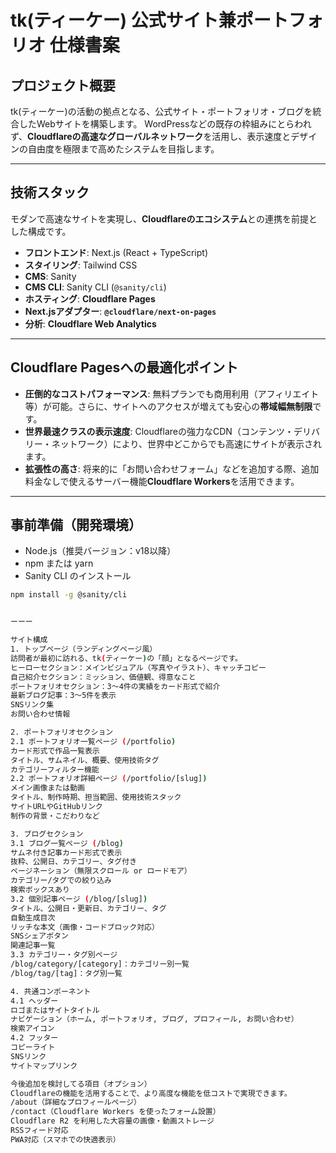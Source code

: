 
# tk(ティーケー) 公式サイト兼ポートフォリオ 仕様書案 

## プロジェクト概要

tk(ティーケー)の活動の拠点となる、公式サイト・ポートフォリオ・ブログを統合したWebサイトを構築します。
WordPressなどの既存の枠組みにとらわれず、**Cloudflareの高速なグローバルネットワーク**を活用し、表示速度とデザインの自由度を極限まで高めたシステムを目指します。

---

## 技術スタック 

モダンで高速なサイトを実現し、**Cloudflareのエコシステム**との連携を前提とした構成です。

-   **フロントエンド**: Next.js (React + TypeScript)
-   **スタイリング**: Tailwind CSS
-   **CMS**: Sanity
-   **CMS CLI**: Sanity CLI (`@sanity/cli`)
-   **ホスティング**: **Cloudflare Pages**
-   **Next.jsアダプター**: **`@cloudflare/next-on-pages`**
-   **分析**: **Cloudflare Web Analytics**

---

##  Cloudflare Pagesへの最適化ポイント

* **圧倒的なコストパフォーマンス**: 無料プランでも商用利用（アフィリエイト等）が可能。さらに、サイトへのアクセスが増えても安心の**帯域幅無制限**です。
* **世界最速クラスの表示速度**: Cloudflareの強力なCDN（コンテンツ・デリバリー・ネットワーク）により、世界中どこからでも高速にサイトが表示されます。
* **拡張性の高さ**: 将来的に「お問い合わせフォーム」などを追加する際、追加料金なしで使えるサーバー機能**Cloudflare Workers**を活用できます。

---

## 事前準備（開発環境）

-   Node.js（推奨バージョン：v18以降）
-   npm または yarn
-   Sanity CLI のインストール

```bash
npm install -g @sanity/cli


ーーー

サイト構成
1. トップページ（ランディングページ風）
訪問者が最初に訪れる、tk(ティーケー)の「顔」となるページです。
ヒーローセクション：メインビジュアル（写真やイラスト）、キャッチコピー
自己紹介セクション：ミッション、価値観、得意なこと
ポートフォリオセクション：3〜4件の実績をカード形式で紹介
最新ブログ記事：3〜5件を表示
SNSリンク集
お問い合わせ情報

2. ポートフォリオセクション
2.1 ポートフォリオ一覧ページ (/portfolio)
カード形式で作品一覧表示
タイトル、サムネイル、概要、使用技術タグ
カテゴリーフィルター機能
2.2 ポートフォリオ詳細ページ (/portfolio/[slug])
メイン画像または動画
タイトル、制作時期、担当範囲、使用技術スタック
サイトURLやGitHubリンク
制作の背景・こだわりなど

3. ブログセクション
3.1 ブログ一覧ページ (/blog)
サムネ付き記事カード形式で表示
抜粋、公開日、カテゴリー、タグ付き
ページネーション（無限スクロール or ロードモア）
カテゴリー/タグでの絞り込み
検索ボックスあり
3.2 個別記事ページ (/blog/[slug])
タイトル、公開日・更新日、カテゴリー、タグ
自動生成目次
リッチな本文（画像・コードブロック対応）
SNSシェアボタン
関連記事一覧
3.3 カテゴリー・タグ別ページ
/blog/category/[category]：カテゴリー別一覧
/blog/tag/[tag]：タグ別一覧

4. 共通コンポーネント
4.1 ヘッダー
ロゴまたはサイトタイトル
ナビゲーション（ホーム, ポートフォリオ, ブログ, プロフィール, お問い合わせ）
検索アイコン
4.2 フッター
コピーライト
SNSリンク
サイトマップリンク

今後追加を検討してる項目（オプション）
Cloudflareの機能を活用することで、より高度な機能を低コストで実現できます。
/about（詳細なプロフィールページ）
/contact（Cloudflare Workers を使ったフォーム設置）
Cloudflare R2 を利用した大容量の画像・動画ストレージ
RSSフィード対応
PWA対応（スマホでの快適表示）
